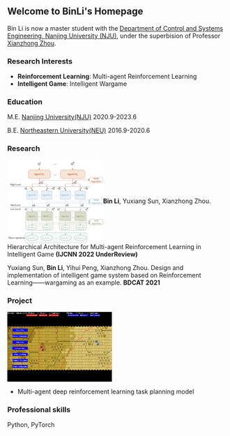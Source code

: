 ## Welcome to BinLi's Homepage
Bin Li is now a master student with the [Department of Control and Systems Engineering, Nanjing University (NJU)](https://sme.nju.edu.cn/main.htm), under the superbision of Professor [Xianzhong Zhou](https://sme.nju.edu.cn/zxz/list.htm).
### Research Interests
- **Reinforcement Learning**: Multi-agent Reinforcement Learning
- **Intelligent Game**: Intelligent Wargame

### Education
M.E. [Nanjing University(NJU)](https://www.nju.edu.cn/main.htm) 2020.9-2023.6

B.E. [Northeastern University(NEU)](http://www.neu.edu.cn/) 2016.9-2020.6

### Research
<img src="./h-model.jpg" width = "220" height = "190" alt="wargame" align=center />**Bin Li**, Yuxiang Sun, Xianzhong Zhou. Hierarchical Architecture for Multi-agent Reinforcement Learning in Intelligent Game **(IJCNN 2022 UnderReview)**

Yuxiang Sun, **Bin Li**, Yihui Peng, Xianzhong Zhou. Design and implementation of intelligent game system based on Reinforcement Learning——wargaming as an example. **BDCAT 2021**

### Project
<img src="./wargame.png" width = "240" height = "160" alt="wargame" align=center />

- Multi-agent deep reinforcement learning task planning model

### Professional skills
Python, PyTorch
